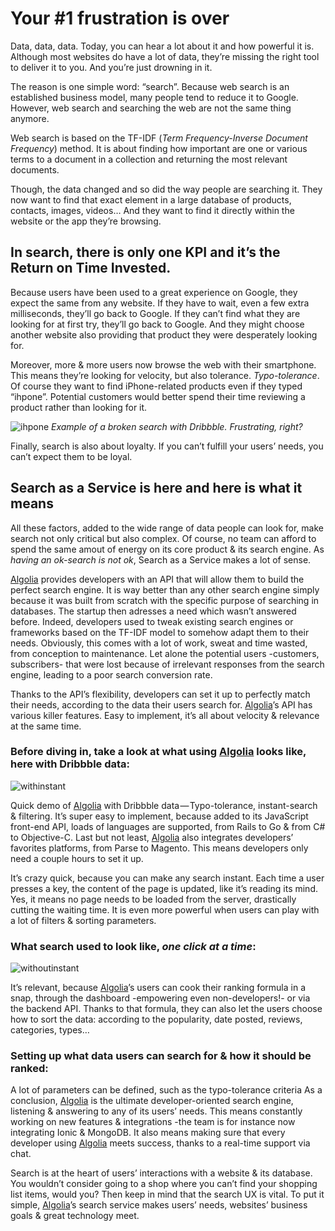 # Your #1 frustration is over

Data, data, data. Today, you can hear a lot about it and how powerful it is. Although most websites do have a lot of data, they’re missing the right tool to deliver it to you. And you’re just drowning in it.

The reason is one simple word: “search”. Because web search is an established business model, many people tend to reduce it to Google. However, web search and searching the web are not the same thing anymore.

Web search is based on the TF-IDF (*Term Frequency-Inverse Document Frequency*) method. It is about finding how important are one or various terms to a document in a collection and returning the most relevant documents.

Though, the data changed and so did the way people are searching it. They now want to find that exact element in a large database of products, contacts, images, videos… And they want to find it directly within the website or the app they’re browsing.

## In search, there is only one KPI and it’s the Return on Time Invested. 

Because users have been used to a great experience on Google, they expect the same from any website. If they have to wait, even a few extra milliseconds, they’ll go back to Google. If they can’t find what they are looking for at first try, they’ll go back to Google. And they might choose another website also providing that product they were desperately looking for.

Moreover, more & more users now browse the web with their smartphone. This means they’re looking for velocity, but also tolerance. *Typo-tolerance*. Of course they want to find iPhone-related products even if they typed “ihpone”. Potential customers would better spend their time reviewing a product rather than looking for it.

![ihpone](https://cloud.githubusercontent.com/assets/4700883/7191899/58570422-e491-11e4-9d07-4d4a4fca4804.gif)
*Example of a broken search with Dribbble. Frustrating, right?*

Finally, search is also about loyalty. If you can’t fulfill your users’ needs, you can’t expect them to be loyal.

## Search as a Service is here and here is what it means 

All these factors, added to the wide range of data people can look for, make search not only critical but also complex. Of course, no team can afford to spend the same amout of energy on its core product & its search engine. As *having an ok-search is not ok*, Search as a Service makes a lot of sense.

[Algolia](www.https://www.algolia.com/.com) provides developers with an API that will allow them to build the perfect search engine. It is way better than any other search engine simply because it was built from scratch with the specific purpose of searching in databases. The startup then adresses a need which wasn’t answered before. Indeed, developers used to tweak existing search engines or frameworks based on the TF-IDF model to somehow adapt them to their needs. Obviously, this comes with a lot of work, sweat and time wasted, from conception to maintenance. Let alone the potential users -customers, subscribers- that were lost because of irrelevant responses from the search engine, leading to a poor search conversion rate.

Thanks to the API’s flexibility, developers can set it up to perfectly match their needs, according to the data their users search for. [Algolia](www.https://www.algolia.com/.com)’s API has various killer features. Easy to implement, it’s all about velocity & relevance at the same time.

### Before diving in, take a look at what using [Algolia](www.https://www.algolia.com/.com) looks like, here with Dribbble data:
![withinstant](https://cloud.githubusercontent.com/assets/4700883/7191920/8c01be48-e491-11e4-9d3c-4af156093867.gif)

Quick demo of [Algolia](www.https://www.algolia.com/.com) with Dribbble data — Typo-tolerance, instant-search & filtering.
It’s super easy to implement, because added to its JavaScript front-end API, loads of languages are supported, from Rails to Go & from C# to Objective-C. Last but not least, [Algolia](www.https://www.algolia.com/.com) also integrates developers’ favorites platforms, from Parse to Magento. This means developers only need a couple hours to set it up.

It’s crazy quick, because you can make any search instant. Each time a user presses a key, the content of the page is updated, like it’s reading its mind. Yes, it means no page needs to be loaded from the server, drastically cutting the waiting time. It is even more powerful when users can play with a lot of filters & sorting parameters.

### What search used to look like, *one click at a time*:
![withoutinstant](https://cloud.githubusercontent.com/assets/4700883/7191919/8bfe57ee-e491-11e4-8b8f-7173d4411dde.gif)

It’s relevant, because [Algolia](www.https://www.algolia.com/.com)’s users can cook their ranking formula in a snap, through the dashboard -empowering even non-developers!- or via the backend API. Thanks to that formula, they can also let the users choose how to sort the data: according to the popularity, date posted, reviews, categories, types…


### Setting up what data users can search for & how it should be ranked:


A lot of parameters can be defined, such as the typo-tolerance criteria
As a conclusion, [Algolia](www.https://www.algolia.com/.com) is the ultimate developer-oriented search engine, listening & answering to any of its users’ needs. This means constantly working on new features & integrations -the team is for instance now integrating Ionic & MongoDB. It also means making sure that every developer using [Algolia](www.https://www.algolia.com/.com) meets success, thanks to a real-time support via chat.

Search is at the heart of users’ interactions with a website & its database. You wouldn’t consider going to a shop where you can’t find your shopping list items, would you? Then keep in mind that the search UX is vital. To put it simple, [Algolia](www.https://www.algolia.com/.com)’s search service makes users’ needs, websites’ business goals & great technology meet.



